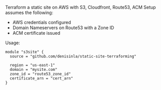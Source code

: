 Terraform a static site on AWS with S3, Cloudfront, Route53, ACM
Setup assumes the following:

  - AWS credentials configured
  - Domain Nameservers on Route53 with a Zone ID
  - ACM certificate issued


Usage:

```
module "s3site" {
  source = "github.com/denisinla/static-site-terraforming"

  region = "us-east-1"
  domain = "mysite.com"
  zone_id = "route53_zone_id"
  certificate_arn = "cert_arn"
}
```
